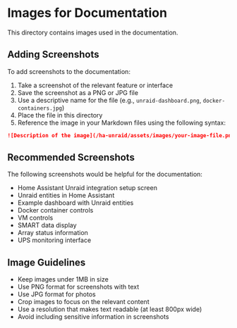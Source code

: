 # Images for Documentation

This directory contains images used in the documentation.

## Adding Screenshots

To add screenshots to the documentation:

1. Take a screenshot of the relevant feature or interface
2. Save the screenshot as a PNG or JPG file
3. Use a descriptive name for the file (e.g., `unraid-dashboard.png`, `docker-containers.jpg`)
4. Place the file in this directory
5. Reference the image in your Markdown files using the following syntax:

```markdown
![Description of the image](/ha-unraid/assets/images/your-image-file.png)
```

## Recommended Screenshots

The following screenshots would be helpful for the documentation:

- Home Assistant Unraid integration setup screen
- Unraid entities in Home Assistant
- Example dashboard with Unraid entities
- Docker container controls
- VM controls
- SMART data display
- Array status information
- UPS monitoring interface

## Image Guidelines

- Keep images under 1MB in size
- Use PNG format for screenshots with text
- Use JPG format for photos
- Crop images to focus on the relevant content
- Use a resolution that makes text readable (at least 800px wide)
- Avoid including sensitive information in screenshots
